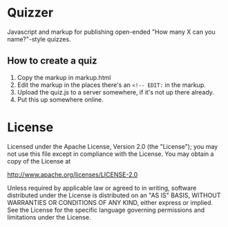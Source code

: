 # Quizzer
Javascript and markup for publishing open-ended "How many X can you name?"-style quizzes.

## How to create a quiz

1. Copy the markup in markup.html
2. Edit the markup in the places there's an `<!-- EDIT:` in the markup.
3. Upload the quiz.js to a server somewhere, if it's not up there already.
4. Put this up somewhere online.


# License
Licensed under the Apache License, Version 2.0 (the "License"); you may not use
this file except in compliance with the License. You may obtain a copy of the
License at

   http://www.apache.org/licenses/LICENSE-2.0

Unless required by applicable law or agreed to in writing, software distributed
under the License is distributed on an "AS IS" BASIS, WITHOUT WARRANTIES OR
CONDITIONS OF ANY KIND, either express or implied. See the License for the
specific language governing permissions and limitations under the License.
